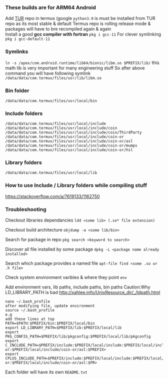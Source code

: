 ### These builds are for ARM64 Android 

Add [TUR](https://github.com/termux-user-repository/tur) repo in termux (google `python3.9` is must be installed from TUR repo as its most stable & default Termus repo is rolling release mode & packages will have to bre recompiled again & again <br>
Install a good **gcc compiler with fortran**
`pkg i gcc-11` 
For clever symlinking
`pkg i gcc-default-11`

### Symlinks
`ln -s /apex/com.android.runtime/lib64/bionic/libm.so $PREFIX/lib/`
this math lib is very important for many engineering stuff
So after above command you will have following symlink
`/data/data/com.termux/files/usr/lib/libm.so`

### Bin folder
```
/data/data/com.termux/files/usr/local/bin
```
### Include folders
```
/data/data/com.termux/files/usr/local/include
/data/data/com.termux/files/usr/local/include/coin
/data/data/com.termux/files/usr/local/include/coin/ThirdParty
/data/data/com.termux/files/usr/local/include/coin-or
/data/data/com.termux/files/usr/local/include/coin-or/asl
/data/data/com.termux/files/usr/local/include/coin-or/mumps
/data/data/com.termux/files/usr/local/include/coin-or/hsl
```
### Library folders
```
/data/data/com.termux/files/usr/local/lib
```
### How to use Include / Library folders while compiling stuff
https://stackoverflow.com/a/7619133/1162750


### Troubleshooting
Checkout libraries dependancies
`ldd <some lib> (.so* file extension)`

Checkout build architecture
`objdump -a <some lib/bin>`

Search for package in repo
`pkg search <keyword to search>`

Discover all file installed by some package
`dpkg -L <package name already installed>`

Search which package provides a named file
`apt-file find <some .so or .h file>`

Check system environment varibles & where they point
`env`

Add environment vars, lib paths, include paths, bin paths
Caution:Why LD_LIBRARY_PATH is bad http://xahlee.info/UnixResource_dir/_/ldpath.html
```
nano ~/.bash_profile
after modifying file, update environment
source ~/.bash_profile
e.g
add these lines at top
PATH=$PATH:$PREFIX/bin:$PREFIX/local/bin
export LD_LIBRARY_PATH=$PREFIX/lib:$PREFIX/local/lib
export PKG_CONFIG_PATH=$PREFIX/lib/pkgconfig:$PREFIX/local/lib/pkgconfig
export C_INCLUDE_PATH=$PREFIX/include:$PREFIX/local/include:$PREFIX/local/include/coin:$PREFIX/local/include/coin-or:$PREFIX/local/include/coin-or/asl:$PREFIX>
export CPLUS_INCLUDE_PATH=$PREFIX/include:$PREFIX/local/include:$PREFIX/local/include/coin:$PREFIX/local/include/coin-or:$PREFIX/local/include/coin-or/asl:$PR>
```
Each folder will have its own `README.txt`

